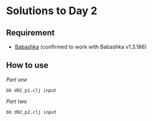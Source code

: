 # Solutions to Day 2

## Requirement

* [Babashka](https://babashka.org/) (confirmed to work with Babashka v1.3.186)

## How to use

*Part one*

```console
bb d02_p1.clj input
```

*Part two*

```console
bb d02_p2.clj input
```
